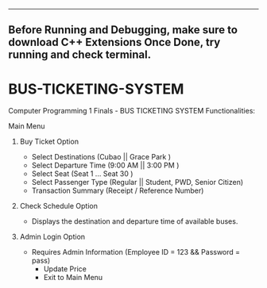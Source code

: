 --------------------------------------------------------------------------
Before Running and Debugging, make sure to download C++ Extensions
Once Done, try running and check terminal.
--------------------------------------------------------------------------
# BUS-TICKETING-SYSTEM
Computer Programming 1 Finals - BUS TICKETING SYSTEM
Functionalities:

Main Menu
1. Buy Ticket Option
   - Select Destinations    (Cubao   ||   Grace Park )
   - Select Departure Time  (9:00 AM ||   3:00 PM    )
   - Select Seat            (Seat 1  ...  Seat 30    )
   - Select Passenger Type  (Regular ||   Student, PWD, Senior Citizen)
   - Transaction Summary    (Receipt / Reference Number)
2. Check Schedule Option
   - Displays the destination and departure time of available buses.
  
3. Admin Login Option
   - Requires Admin Information (Employee ID = 123 && Password = pass)
       - Update Price
       - Exit to Main Menu
